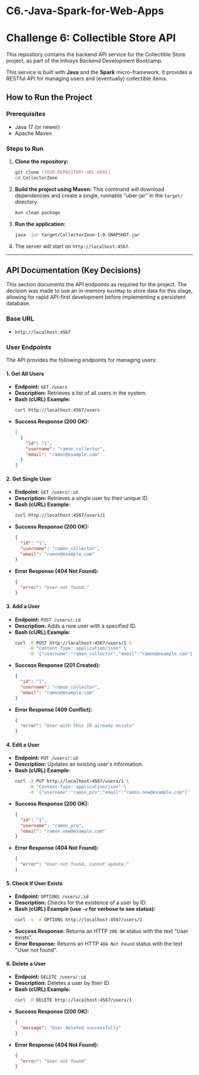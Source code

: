 # C6.-Java-Spark-for-Web-Apps

# Challenge 6: Collectible Store API

This repository contains the backend API service for the Collectible Store project, as part of the Infosys Backend Development Bootcamp.

This service is built with **Java** and the **Spark** micro-framework. It provides a RESTful API for managing users and (eventually) collectible items.

## How to Run the Project

### Prerequisites

* Java 17 (or newer)
* Apache Maven

### Steps to Run

1.  **Clone the repository:**
    ```sh
    git clone [YOUR-REPOSITORY-URL-HERE]
    cd CollectorZone 
    ```

2.  **Build the project using Maven:**
    This command will download dependencies and create a single, runnable "uber-jar" in the `target/` directory.
    ```sh
    mvn clean package
    ```

3.  **Run the application:**
    ```sh
    java -jar target/CollectorZone-1.0-SNAPSHOT.jar
    ```

4.  The server will start on `http://localhost:4567`.

---

## API Documentation (Key Decisions)

This section documents the API endpoints as required for the project. The decision was made to use an in-memory `HashMap` to store data for this stage, allowing for rapid API-first development before implementing a persistent database.

### Base URL

* `http://localhost:4567`

### User Endpoints

The API provides the following endpoints for managing users:

#### 1. Get All Users

* **Endpoint:** `GET /users`
* **Description:** Retrieves a list of all users in the system.
* **Bash (cURL) Example:**
    ```sh
    curl http://localhost:4567/users
    ```
* **Success Response (200 OK):**
    ```json
    [
      {
        "id": "1",
        "username": "ramon_collector",
        "email": "ramon@example.com"
      }
    ]
    ```

#### 2. Get Single User

* **Endpoint:** `GET /users/:id`
* **Description:** Retrieves a single user by their unique ID.
* **Bash (cURL) Example:**
    ```sh
    curl http://localhost:4567/users/1
    ```
* **Success Response (200 OK):**
    ```json
    {
      "id": "1",
      "username": "ramon_collector",
      "email": "ramon@example.com"
    }
    ```
* **Error Response (404 Not Found):**
    ```json
    {
      "error": "User not found."
    }
    ```

#### 3. Add a User

* **Endpoint:** `POST /users/:id`
* **Description:** Adds a new user with a specified ID.
* **Bash (cURL) Example:**
    ```sh
    curl -X POST http://localhost:4567/users/1 \
         -H "Content-Type: application/json" \
         -d '{"username":"ramon_collector","email":"ramon@example.com"}'
    ```
* **Success Response (201 Created):**
    ```json
    {
      "id": "1",
      "username": "ramon_collector",
      "email": "ramon@example.com"
    }
    ```
* **Error Response (409 Conflict):**
    ```json
    {
      "error": "User with this ID already exists"
    }
    ```

#### 4. Edit a User

* **Endpoint:** `PUT /users/:id`
* **Description:** Updates an existing user's information.
* **Bash (cURL) Example:**
    ```sh
    curl -X PUT http://localhost:4567/users/1 \
         -H "Content-Type: application/json" \
         -d '{"username":"ramon_pro","email":"ramon.new@example.com"}'
    ```
* **Success Response (200 OK):**
    ```json
    {
      "id": "1",
      "username": "ramon_pro",
      "email": "ramon.new@example.com"
    }
    ```
* **Error Response (404 Not Found):**
    ```json
    {
      "error": "User not found, cannot update."
    }
    ```

#### 5. Check if User Exists

* **Endpoint:** `OPTIONS /users/:id`
* **Description:** Checks for the existence of a user by ID.
* **Bash (cURL) Example (use `-v` for verbose to see status):**
    ```sh
    curl -v -X OPTIONS http://localhost:4567/users/1
    ```
* **Success Response:** Returns an HTTP `200 OK` status with the text "User exists".
* **Error Response:** Returns an HTTP `404 Not Found` status with the text "User not found".

#### 6. Delete a User

* **Endpoint:** `DELETE /users/:id`
* **Description:** Deletes a user by their ID.
* **Bash (cURL) Example:**
    ```sh
    curl -X DELETE http://localhost:4567/users/1
    ```
* **Success Response (200 OK):**
    ```json
    {
      "message": "User deleted successfully"
    }
    ```
* **Error Response (404 Not Found):**
    ```json
    {
      "error": "User not found"
    }
    ```